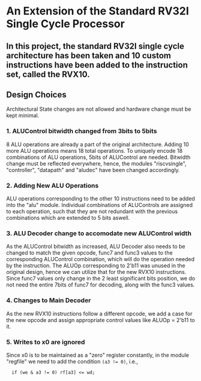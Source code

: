 # An Extension of the Standard RV32I Single Cycle Processor

In this project, the standard RV32I single cycle architecture has been taken and 10 custom instructions have been added to the instruction set, called the RVX10.
---
## Design Choices

Architectural State changes are not allowed and hardware change must be kept minimal.

### 1. ALUControl bitwidth changed from 3bits to 5bits

8 ALU operations are already a part of the original architecture. Adding 10 more ALU operations means 18 total operations. To uniquely encode 18 combinations of ALU operations, 5bits of ALUControl are needed.
Bitwidth change must be reflected everywhere, hence, the modules "riscvsingle", "controller", "datapath" and "aludec" have been changed accordingly.

### 2. Adding New ALU Operations

ALU operations corresponding to the other 10 instructions need to be added into the "alu" module. Individual combinations of ALUControls are assigned to each operation, such that they are not redundant with the previous combinations which are extended to 5 bits aswell.

### 3. ALU Decoder change to accomodate new ALUControl width

As the ALUControl bitwidth as increased, ALU Decoder also needs to be changed to match the given opcode, func7 and func3 values to the corresponding ALUControl combination, which will do the operation needed by the instruction.
The ALUOp corresponding to 2'b11 was unused in the original design, hence we can utilize that for the new RVX10 instructions. Since func7 values only change in the 2 least significant bits position, we do not need the entire 7bits of func7 for decoding, along with the func3 values.

### 4. Changes to Main Decoder

As the new RVX10 instructions follow a different opcode, we add a case for the new opcode and assign appropriate control values like ALUOp = 2'b11 to it.

### 5. Writes to x0 are ignored

Since x0 is to be maintained as a "zero" register constantly, in the module "regfile" we need to add the condition ``(a3 != 0)``, i.e.,
```
  if (we & a3 != 0) rf[a3] <= wd;
```

